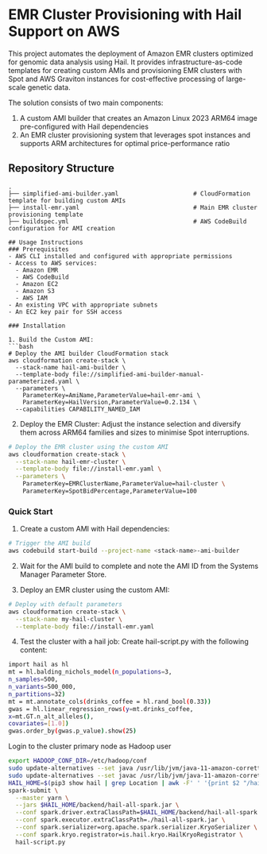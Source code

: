 # EMR Cluster Provisioning with Hail Support on AWS

This project automates the deployment of Amazon EMR clusters optimized for genomic data analysis using Hail. It provides infrastructure-as-code templates for creating custom AMIs and provisioning EMR clusters with Spot and AWS Graviton instances for cost-effective processing of large-scale genetic data.

The solution consists of two main components:
1. A custom AMI builder that creates an Amazon Linux 2023 ARM64 image pre-configured with Hail dependencies
2. An EMR cluster provisioning system that leverages spot instances and supports ARM architectures for optimal price-performance ratio

## Repository Structure
```
.
├── simplified-ami-builder.yaml                     # CloudFormation template for building custom AMIs
├── install-emr.yaml                                # Main EMR cluster provisioning template
├── buildspec.yml                                   # AWS CodeBuild configuration for AMI creation

## Usage Instructions
### Prerequisites
- AWS CLI installed and configured with appropriate permissions
- Access to AWS services:
  - Amazon EMR
  - AWS CodeBuild
  - Amazon EC2
  - Amazon S3
  - AWS IAM
- An existing VPC with appropriate subnets
- An EC2 key pair for SSH access

### Installation

1. Build the Custom AMI:
```bash
# Deploy the AMI builder CloudFormation stack
aws cloudformation create-stack \
  --stack-name hail-ami-builder \
  --template-body file://simplified-ami-builder-manual-parameterized.yaml \
  --parameters \
    ParameterKey=AmiName,ParameterValue=hail-emr-ami \
    ParameterKey=HailVersion,ParameterValue=0.2.134 \
  --capabilities CAPABILITY_NAMED_IAM
```

2. Deploy the EMR Cluster:
Adjust the instance selection and diversify them across ARM64 families and sizes to minimise Spot interruptions.
```bash
# Deploy the EMR cluster using the custom AMI
aws cloudformation create-stack \
  --stack-name hail-emr-cluster \
  --template-body file://install-emr.yaml \
  --parameters \
    ParameterKey=EMRClusterName,ParameterValue=hail-cluster \
    ParameterKey=SpotBidPercentage,ParameterValue=100
```

### Quick Start
1. Create a custom AMI with Hail dependencies:
```bash
# Trigger the AMI build
aws codebuild start-build --project-name <stack-name>-ami-builder
```

2. Wait for the AMI build to complete and note the AMI ID from the Systems Manager Parameter Store.

3. Deploy an EMR cluster using the custom AMI:
```bash
# Deploy with default parameters
aws cloudformation create-stack \
  --stack-name my-hail-cluster \
  --template-body file://install-emr.yaml
```

4. Test the cluster with a hail job:
Create hail-script.py with the following content:
```bash
import hail as hl
mt = hl.balding_nichols_model(n_populations=3,
n_samples=500,
n_variants=500_000,
n_partitions=32)
mt = mt.annotate_cols(drinks_coffee = hl.rand_bool(0.33))
gwas = hl.linear_regression_rows(y=mt.drinks_coffee,
x=mt.GT.n_alt_alleles(),
covariates=[1.0])
gwas.order_by(gwas.p_value).show(25)
```

Login to the cluster primary node as Hadoop user

```bash
export HADOOP_CONF_DIR=/etc/hadoop/conf
sudo update-alternatives --set java /usr/lib/jvm/java-11-amazon-corretto.aarch64/bin/java
sudo update-alternatives --set javac /usr/lib/jvm/java-11-amazon-corretto.aarch64/bin/javac
HAIL_HOME=$(pip3 show hail | grep Location | awk -F' ' '{print $2 "/hail"}')
spark-submit \
  --master yarn \
  --jars $HAIL_HOME/backend/hail-all-spark.jar \
  --conf spark.driver.extraClassPath=$HAIL_HOME/backend/hail-all-spark.jar \
  --conf spark.executor.extraClassPath=./hail-all-spark.jar \
  --conf spark.serializer=org.apache.spark.serializer.KryoSerializer \
  --conf spark.kryo.registrator=is.hail.kryo.HailKryoRegistrator \
  hail-script.py
  ```